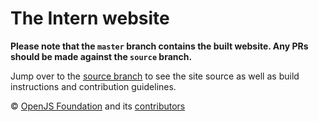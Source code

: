 # The Intern website

**Please note that the `master` branch contains the built website. Any PRs should be made against the `source` branch.**

Jump over to the [source branch](https://github.com/theintern/theintern.github.io/tree/source) to see the site source as well as build instructions and contribution guidelines.

© [OpenJS Foundation](https://openjsf.org/) and its [contributors](https://github.com/theintern/intern/graphs/contributors)
